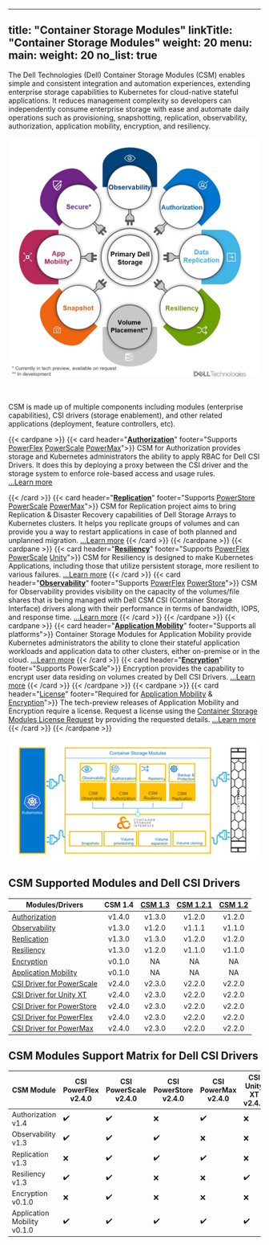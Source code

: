 
---
title: "Container Storage Modules"
linkTitle: "Container Storage Modules"
weight: 20
menu:
  main:
    weight: 20
no_list: true
---

The Dell Technologies (Dell) Container Storage Modules (CSM) enables simple and consistent integration and automation experiences, extending enterprise storage capabilities to Kubernetes for cloud-native stateful applications. It reduces management complexity so developers can independently consume enterprise storage with ease and automate daily operations such as provisioning, snapshotting, replication, observability, authorization, application mobility, encryption, and resiliency.

<img src="csm_hexagon.png" alt="CSM Hex Diagram" width="500"/>

<br> <br>
CSM is made up of multiple components including modules (enterprise capabilities), CSI drivers (storage enablement), and other related applications (deployment, feature controllers, etc).

{{< cardpane >}}
  {{< card header="[**Authorization**](authorization/)"
          footer="Supports [PowerFlex](csidriver/features/powerflex/) [PowerScale](csidriver/features/powerscale/) [PowerMax](csidriver/features/powermax/)">}}
  CSM for Authorization provides storage and Kubernetes administrators the ability to apply RBAC for Dell CSI Drivers. It does this by deploying a proxy between the CSI driver and the storage system to enforce role-based access and usage rules.<br>
[...Learn more](authorization/)

  {{< /card >}}
  {{< card header="[**Replication**](replication/)"
          footer="Supports [PowerStore](csidriver/features/powerstore/) [PowerScale](csidriver/features/powerscale/) [PowerMax](csidriver/features/powermax/)">}}
  CSM for Replication project aims to bring Replication & Disaster Recovery capabilities of Dell Storage Arrays to Kubernetes clusters. It helps you replicate groups of volumes and can provide you a way to restart applications in case of both planned and unplanned migration.
[...Learn more](replication/)
{{< /card >}}
{{< /cardpane >}}
{{< cardpane >}}
{{< card header="[**Resiliency**](resiliency/)"
          footer="Supports [PowerFlex](csidriver/features/powerflex/) [PowerScale](csidriver/features/powerscale/) [Unity](csidriver/features/unity/)">}}
  CSM for Resiliency is designed to make Kubernetes Applications, including those that utilize persistent storage, more resilient to various failures.
[...Learn more](resiliency/)
  {{< /card >}}
{{< card header="[**Observability**](observability/)"
          footer="Supports [PowerFlex](csidriver/features/powerflex/) [PowerStore](csidriver/features/powerstore/)">}}
 CSM for Observability provides visibility on the capacity of the volumes/file shares that is being managed with Dell CSM CSI (Container Storage Interface) drivers along with their performance in terms of bandwidth, IOPS, and response time.
[...Learn more](observability/)
  {{< /card >}}
{{< /cardpane >}}
{{< cardpane >}}
{{< card header="[**Application Mobility**](applicationmobility/)"
          footer="Supports all platforms">}}
  Container Storage Modules for Application Mobility provide Kubernetes administrators the ability to clone their stateful application workloads and application data to other clusters, either on-premise or in the cloud.
  [...Learn more](applicationmobility/)
  {{< /card >}}
   {{< card header="[**Encryption**](secure/encryption)"
          footer="Supports PowerScale">}}
  Encryption provides the capability to encrypt user data residing on volumes created by Dell CSI Drivers.
   [...Learn more](secure/encryption/)
  {{< /card >}}
{{< /cardpane >}}
{{< cardpane >}}
   {{< card header="[License](license/)"
          footer="Required for [Application Mobility](applicationmobility/) & [Encryption](secure/encryption/)">}}
  The tech-preview releases of Application Mobility and Encryption require a license.
  Request a license using the [Container Storage Modules License Request](https://app.smartsheet.com/b/form/5e46fad643874d56b1f9cf4c9f3071fb) by providing the requested details.
   [...Learn more](license/)
  {{< /card >}}
{{< /cardpane >}}

<img src="csm_diagram.jpg" alt="CSM Diagram" width="800"/>

## CSM Supported Modules and Dell CSI Drivers

| Modules/Drivers | CSM 1.4 | [CSM 1.3](../v1/) | [CSM 1.2.1](../v2/) | [CSM 1.2](../v3/) | 
| - | :-: | :-: | :-: | :-: |
| [Authorization](https://hub.docker.com/r/dellemc/csm-authorization-sidecar) | v1.4.0 | v1.3.0 | v1.2.0 | v1.2.0 |
| [Observability](https://hub.docker.com/r/dellemc/csm-topology) | v1.3.0 | v1.2.0 | v1.1.1 | v1.1.0 |
| [Replication](https://hub.docker.com/r/dellemc/dell-csi-replicator) | v1.3.0 | v1.3.0 | v1.2.0 | v1.2.0 |
| [Resiliency](https://hub.docker.com/r/dellemc/podmon) | v1.3.0 | v1.2.0 | v1.1.0 | v1.1.0 |
| [Encryption](https://hub.docker.com/r/dellemc/csm-encryption) | v0.1.0 | NA | NA | NA | 
| [Application Mobility](https://hub.docker.com/r/dellemc/csm-application-mobility-controller) | v0.1.0 | NA | NA | NA |
| [CSI Driver for PowerScale](https://hub.docker.com/r/dellemc/csi-isilon/tags) | v2.4.0 | v2.3.0 | v2.2.0 | v2.2.0 | 
| [CSI Driver for Unity XT](https://hub.docker.com/r/dellemc/csi-unity/tags) | v2.4.0 | v2.3.0 | v2.2.0 | v2.2.0 |
| [CSI Driver for PowerStore](https://hub.docker.com/r/dellemc/csi-powerstore/tags) | v2.4.0 | v2.3.0 | v2.2.0| v2.2.0 |
| [CSI Driver for PowerFlex](https://hub.docker.com/r/dellemc/csi-vxflexos/tags) | v2.4.0 | v2.3.0 | v2.2.0 | v2.2.0 |
| [CSI Driver for PowerMax](https://hub.docker.com/r/dellemc/csi-powermax/tags) | v2.4.0 | v2.3.0 | v2.2.0 | v2.2.0 |

## CSM Modules Support Matrix for Dell CSI Drivers 

| CSM Module        | CSI PowerFlex v2.4.0 | CSI PowerScale v2.4.0 | CSI PowerStore v2.4.0 | CSI PowerMax v2.4.0 | CSI Unity XT v2.4.0    |
| ----------------- | -------------- | --------------- | --------------- | ------------- | --------------- |
| Authorization v1.4| ✔️              | ✔️               | ❌              | ✔️             | ❌            |
| Observability v1.3| ✔️              | ✔️              | ✔️               | ❌            | ❌            |
| Replication   v1.3| ❌             | ✔️              | ✔️               | ✔️             | ❌            |
| Resiliency     v1.3| ✔️              | ✔️              | ❌              | ❌            | ✔️             |
| Encryption    v0.1.0| ❌              | ✔️              | ❌              | ❌            | ❌             |
| Application Mobility     v0.1.0| ✔️              | ✔️              | ✔️              | ✔️            | ✔️             |
